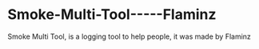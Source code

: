 # Smoke-Multi-Tool-----Flaminz
Smoke Multi Tool, is a logging tool to help people, it was made by Flaminz
